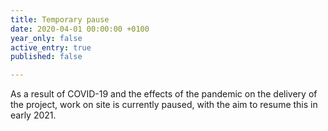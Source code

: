 ```yaml
---
title: Temporary pause
date: 2020-04-01 00:00:00 +0100
year_only: false
active_entry: true
published: false

---
```

As a result of COVID-19 and the effects of the pandemic on the delivery of the project, work on site is currently paused, with the aim to resume this in early 2021.